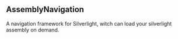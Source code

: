 ## AssemblyNavigation

A navigation framework for Silverlight, witch can load your silverlight assembly on demand.

